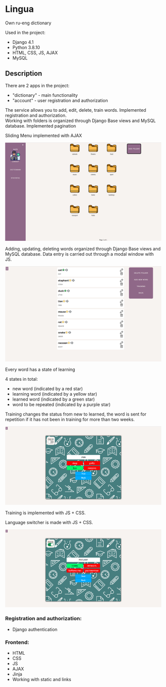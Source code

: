 # Lingua
Own ru-eng dictionary

Used in the project:
- Django 4.1
- Python 3.8.10
- HTML, CSS, JS, AJAX
- MySQL

## Description
There are 2 apps in the project:
- "dictionary" - main functionality 
- "account" - user registration and authorization

The service allows you to add, edit, delete, train words. Implemented registration and authorization.  
Working with folders is organized through Django Base views and MySQL database. Implemented pagination

Sliding Menu
implemented with AJAX

![myimg](https://github.com/KurhanovichPy/Lingua/blob/master/folders.png)

Adding, updating, deleting words organized through Django Base views and MySQL database.
Data entry is carried out through a modal window with JS.

![myimg](https://github.com/KurhanovichPy/Lingua/blob/master/words.png)

Every word has a state of learning  

 4 states in total:  
- new word (indicated by a red star)  
- learning word (indicated by a yellow star)  
- learned word (indicated by a green star)  
- word to be repeated (indicated by a purple star)

Training changes the status from new to learned, the word is sent for repetition if it has not been in training for more than two weeks.  

![myimg](https://github.com/KurhanovichPy/Lingua/blob/master/quiz.png)

Training is implemented with JS + CSS.

Language switcher is made with JS + CSS.

![myimg](https://github.com/KurhanovichPy/Lingua/blob/master/quiz_eng.png)

### Registration and authorization:
- Django authentication

### Frontend:
- HTML
- CSS
- JS
- AJAX
- Jinja
- Working with static and links
